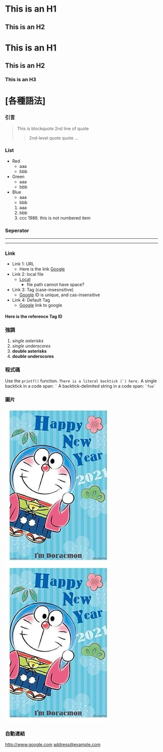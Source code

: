 This is an H1
=======
This is an H2
-------
# This is an H1
## This is an H2

### This is an H3

# [各種語法]
### 引言
> This is blockquote
> 2nd line of quote
>> 2nd-level quote
> quote ...
### List
* Red
    * aaa
    * bbb
* Green
    - aaa
    - bbb
* Blue
    + aaa
    + bbb
    1. aaa
    2. bbb
    3. ccc
    1986\. this is not numbered item
### Seperator
------------
************
### Link
* Link 1: URL
    * Here is the link [Google](https://www.google.com/ "Title")
* Link 2: local file
    * [Local](./another_link_file.md "file title")
        - file path cannot have space?
* Link 3: Tag (case-insesnsitive)
    * [Google][tag_id] ID is unique, and cas-insensitive
* Link 4: Default Tag
    * [Google][] link to google

#### Here is the reference Tag ID
[tag_id]: http://example.com/  "Optional Title Here"
[Google]: http://www.google.com



### 強調
1. *single asterisks*
2. _single underscores_
3. **double asterisks**
4. __double underscores__


### 程式碼
Use the `printf()` function.
``There is a literal backtick (`) here.``
A single backtick in a code span: `` ` ``
A backtick-delimited string in a code span: `` `foo` ``

### 圖片
![Alt text](./doraemon.jpg)
![Alt text](./doraemon.jpg "Optional title")

### 自動連結
<http://www.google.com>
<address@example.com>







